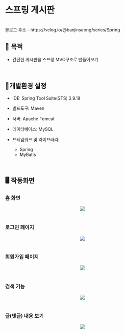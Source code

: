 # 스프링 게시판
<br>
블로그 주소 - https://velog.io/@banjinseong/series/Spring
<br>

## 🎯 목적
- 간단한 게시판을 스프링 MVC구조로 만들어보기

<br>

## 🔧개발환경 설정
- IDE: Spring Tool Suite(STS) 3.9.18
  
- 빌드도구: Maven
  
- 서버: Apache Tomcat
  
- 데이터베이스: MySQL
  
- 프레임워크 및 라이브러리:
  - Spring
  - MyBatis
    
<br>

## 🖥️ 작동화면
### 홈 화면
<div align="center">
  <img src="https://github.com/banjinseong/SpringProject/assets/88262512/9eb22337-647c-4951-8674-56af9b02c1c4"/>
</div>

<br>

### 로그인 페이지
<div align="center">
  <img src="https://github.com/banjinseong/SpringProject/assets/88262512/e425fa97-949d-4bdb-8ec2-41705910a069"/>
</div>

<br>

### 회원가입 페이지
<div align="center">
  <img src="https://github.com/banjinseong/SpringProject/assets/88262512/6223f146-5207-416f-892c-9604f7ed30e1"/>
</div>

<br>

### 검색 기능
<div align="center">
  <img src="https://github.com/banjinseong/SpringProject/assets/88262512/efb42298-3292-4259-8d76-cc7d0ebe579c"/>
</div>

<br>

### 글(댓글) 내용 보기
<div align="center">
  <img src="https://github.com/banjinseong/SpringProject/assets/88262512/9c78afdf-654c-49e6-8edb-c6e9a28e5638"/>
</div>

